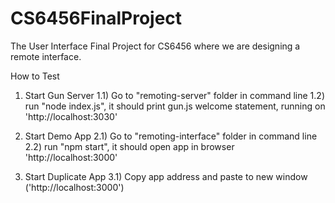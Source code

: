 # CS6456FinalProject
The User Interface Final Project for CS6456 where we are designing a remote interface.

How to Test

1) Start Gun Server
    1.1) Go to "remoting-server" folder in command line
    1.2) run "node index.js", it should print gun.js welcome statement, running on 'http://localhost:3030'

2) Start Demo App
    2.1) Go to "remoting-interface" folder in command line
    2.2) run "npm start", it should open app in browser 'http://localhost:3000'

3) Start Duplicate App
    3.1) Copy app address and paste to new window ('http://localhost:3000')